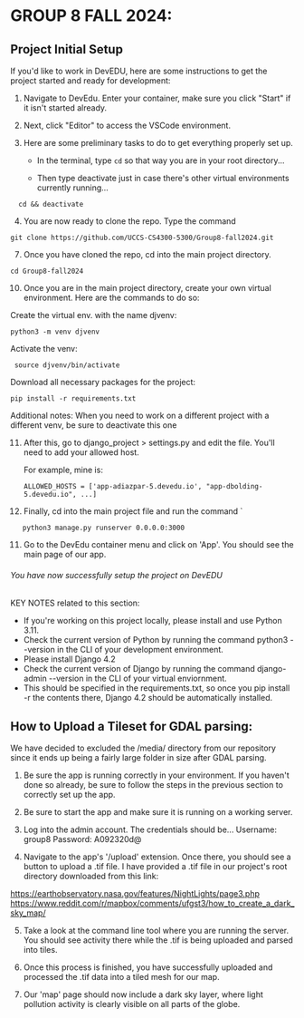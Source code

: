 # GROUP 8 FALL 2024:

## Project Initial Setup
If you'd like to work in DevEDU, here are some instructions to get the project started and ready for development:

1. Navigate to DevEdu. Enter your container, make sure you click "Start" if it isn't started already.

2. Next, click "Editor" to access the VSCode environment.

3. Here are some preliminary tasks to do to get everything properly set up.
    - In the terminal, type `cd` so that way you are in your root directory...

    - Then type deactivate just in case there's other virtual environments currently running...
  ```
    cd && deactivate
  ```

4. You are now ready to clone the repo. Type the command 
```
git clone https://github.com/UCCS-CS4300-5300/Group8-fall2024.git
```
7. Once you have cloned the repo, cd into the main project directory.
```
cd Group8-fall2024
```

10. Once you are in the main project directory, create your own virtual environment. Here are the commands to do so:
    
Create the virtual env. with the name djvenv:
   ```
   python3 -m venv djvenv
   ```

Activate the venv:
    
   ```
    source djvenv/bin/activate
   ```

Download all necessary packages for the project:
    
   ```
   pip install -r requirements.txt
   ```

Additional notes:
    When you need to work on a different project with a different venv, be sure to deactivate this one

11. After this, go to django_project > settings.py and edit the file. You'll need to add your allowed host.
    
    For example, mine is:
    ```
    ALLOWED_HOSTS = ['app-adiazpar-5.devedu.io', "app-dbolding-5.devedu.io", ...]
    ```

12. Finally, cd into the main project file and run the command `
```
   python3 manage.py runserver 0.0.0.0:3000
```
11. Go to the DevEdu container menu and click on 'App'. You should see the main page of our app.

###### You have now successfully setup the project on DevEDU

KEY NOTES related to this section:
- If you're working on this project locally, please install and use Python 3.11.
- Check the current version of Python by running the command python3 --version in the CLI of your development environment.
- Please install Django 4.2
- Check the current version of Django by running the command django-admin --version in the CLI of your virtual enviornment.
- This should be specified in the requirements.txt, so once you pip install -r the contents there, Django 4.2 should be automatically installed.


## How to Upload a Tileset for GDAL parsing:
We have decided to excluded the /media/ directory from our repository since it ends up being a fairly large folder in size after GDAL parsing.

1. Be sure the app is running correctly in your environment. If you haven't done so already, be sure to follow the steps in the previous section to correctly set up the app.

2. Be sure to start the app and make sure it is running on a working server.

3. Log into the admin account. The credentials should be...
Username: group8
Password: A092320d@

4. Navigate to the app's '/upload' extension. Once there, you should see a button to upload a .tif file. I have provided a .tif file in our project's root directory downloaded from this link:

https://earthobservatory.nasa.gov/features/NightLights/page3.php
https://www.reddit.com/r/mapbox/comments/ufgst3/how_to_create_a_dark_sky_map/

5. Take a look at the command line tool where you are running the server. You should see activity there while the .tif is being uploaded and parsed into tiles.

6. Once this process is finished, you have successfully uploaded and processed the .tif data into a tiled mesh for our map.

7. Our 'map' page should now include a dark sky layer, where light pollution activity is clearly visible on all parts of the globe.
